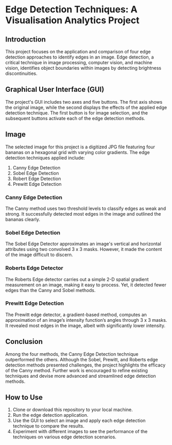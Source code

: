 # Edge Detection Techniques: A Visualisation Analytics Project

## Introduction

This project focuses on the application and comparison of four edge detection approaches to identify edges in an image. Edge detection, a critical technique in image processing, computer vision, and machine vision, identifies object boundaries within images by detecting brightness discontinuities.

## Graphical User Interface (GUI)

The project's GUI includes two axes and five buttons. The first axis shows the original image, while the second displays the effects of the applied edge detection technique. The first button is for image selection, and the subsequent buttons activate each of the edge detection methods.

## Image 

The selected image for this project is a digitized JPG file featuring four bananas on a hexagonal grid with varying color gradients. The edge detection techniques applied include:

1. Canny Edge Detection
2. Sobel Edge Detection
3. Robert Edge Detection
4. Prewitt Edge Detection

### Canny Edge Detection

The Canny method uses two threshold levels to classify edges as weak and strong. It successfully detected most edges in the image and outlined the bananas clearly.

### Sobel Edge Detection

The Sobel Edge Detector approximates an image's vertical and horizontal attributes using two convolved 3 x 3 masks. However, it made the content of the image difficult to discern.

### Roberts Edge Detector

The Roberts Edge detector carries out a simple 2-D spatial gradient measurement on an image, making it easy to process. Yet, it detected fewer edges than the Canny and Sobel methods.

### Prewitt Edge Detection

The Prewitt edge detector, a gradient-based method, computes an approximation of an image’s intensity function’s angles through 3 x 3 masks. It revealed most edges in the image, albeit with significantly lower intensity.

## Conclusion

Among the four methods, the Canny Edge Detection technique outperformed the others. Although the Sobel, Prewitt, and Roberts edge detection methods presented challenges, the project highlights the efficacy of the Canny method. Further work is encouraged to refine existing techniques and devise more advanced and streamlined edge detection methods.

## How to Use

1. Clone or download this repository to your local machine.
2. Run the edge detection application.
3. Use the GUI to select an image and apply each edge detection technique to compare the results.
4. Experiment with different images to see the performance of the techniques on various edge detection scenarios.
